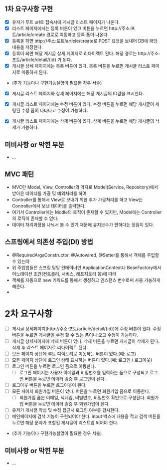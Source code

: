 ## 1차 요구사항 구현
- [x] 유저가 루트 url로 접속시에 게시글 리스트 페이지가 나온다.
- [x] 리스트 페이지에서는 등록 버튼이 있고 버튼을 누르면 http://주소:포트/article/create 경로로 이동하고 등록 폼이 나온다.
- [x] 등록을 하면 http://주소:포트/article/create로 POST 요청을 보내어 DB에 해당 내용을 저장한다.
- [x] 등록이 되면 해당 게시글 상세 페이지로 리다이렉트 된다. 해당 경로는 http://주소:포트/article/detail/{id} 가 된다.
- [x] 게시글 상세 페이지에는 목록 버튼이 있다. 목록 버튼을 누르면 게시글 리스트 페이지로 이동하게 된다.
- (추가 기능이나 구현기능설명이 필요한 경우 서술)
- [x] 게시글 리스트 페이지와 상세 페이지에는 해당 게시글의 ID값을 표시한다.
- [x] 게시글 리스트 페이지에는 수정 버튼이 있다. 수정 버튼을 누르면 해당 게시글이 세팅된 수정 폼이 나타나고 수정이 가능하다.
- [x] 게시글 리스트 페이지에는 삭제 버튼이 있다. 삭제 버튼을 누르면 해당 게시글의 삭제가 가능하다.


## 미비사항 or 막힌 부분
- ...

## MVC 패턴
- MVC란 Model, View, Controller의 약자로 Model(Service, Repository)에서 받아온 데이터를 가공 및 예외처리를 하여
- Controller를 통해서 View로 보내기 위한 추가 가공처리를 하고 View는 Controller에서 보낸 데이터를 출력한다.
- 여기서 Controller에는 Modle의 로직이 존재할 수 있지만, Model에는 Controller의 로직이 존재할 수 없다.
- 데이터 처리과정을 나눠서 볼 수 있기 때문에 유지보수가 편하다는 장점이 있다.

## 스프링에서 의존성 주입(DI) 방법
- @RequiredArgsConstructor, @Autowired, @Setter를 통해서 객체를 주입할 수 있는데
- 위 주입법들은 스프링 담당 컨테이너인 ApplicationContext나 BeanFactory에서 어노테이션 조건(컨트롤러, 서비스, 레포지토리 등)에 따라 
- 객체를 자동으로 new 키워드를 통해서 생성하고 인스턴스 변수로써 사용 가능하게 해준다.
- 
# 2차 요구사항
- [ ] 게시글 상세페이지(http://주소:포트/article/detail/{id})에 수정 버튼이 있다. 수정 버튼을 누르면 게시글을 수정 할 수 있는 폼이나 오고 수정이 가능하다.
- [ ] 게시글 상세페이지에 삭제 버튼이 있다. 삭제 버튼을 누르면 게시글이 삭제가 된다. 삭제 후 리스트 페이지로 리다이렉트 된다.
- [ ] 모든 페이지 상단에 루트 디렉토리로 이동하는 버튼이 있다.(예: 로고)
- [ ] 모든 페이지 상단에 로그인 상태 표시하는 버튼이 있다.(예: 로그인 / 로그아웃)
- [ ] 로그인 버튼을 누르면 로그인 폼으로 이동한다.
    - [ ] 로그인 페이지는 사용자 이메일과 비밀번호를 입력하는 폼으로 구성되고 로그인 버튼을 누르면 데이터 검증 후 로그인이 된다.
- [ ] 로그아웃 버튼을 누르면 로그아웃이 된다.
- [ ] 모든 페이지 회원가입 버튼이 있다. 버튼을 누르면 회원가입 폼으로 이동한다.
    - [ ] 회원가입 폼은 이메일, 닉네임, 비빌번호, 비밀번호 확인으로 구성된다. 회원가입 버튼을 누르면 데이터 검증 후 회원가입이 된다.
- [ ]  유저가 게시글 작성 및 수정  접근시 로그인 여부를 검사한다.
- [ ]  메인페이지에 검색 기능이 구현되어야 한다. input 박스에 내용을 적고 검색 버튼을 누르면 해당 문자가 포함된 게시글이 리스트업 되어야 한다.
- (추가 기능이나 구현기능설명이 필요한 경우 서술)

## 미비사항 or 막힌 부분
- ...